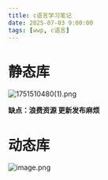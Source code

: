 ```yaml
---
title: c语言学习笔记
date: 2025-07-03 9:00:00
tags: [wwp, c语言]
---
```


# 静态库
![1751510480(1).png](https://raw.gitcode.com/user-images/assets/5027920/aa41708b-00ed-4c5f-a1bf-ba8932cd2ee2/1751510480_1_.png '1751510480(1).png')

 **缺点：浪费资源 更新发布麻烦**
 
 # 动态库
 ![image.png](https://raw.gitcode.com/user-images/assets/5027920/5bf4a790-28af-4ddf-80b1-e65055799c95/image.png 'image.png')
